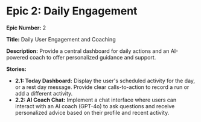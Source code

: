 # Epic 2: Daily Engagement

**Epic Number:** 2

**Title:** Daily User Engagement and Coaching

**Description:** Provide a central dashboard for daily actions and an AI-powered coach to offer personalized guidance and support.

**Stories:**

*   **2.1: Today Dashboard:** Display the user's scheduled activity for the day, or a rest day message. Provide clear calls-to-action to record a run or add a different activity.
*   **2.2: AI Coach Chat:** Implement a chat interface where users can interact with an AI coach (GPT-4o) to ask questions and receive personalized advice based on their profile and recent activity.
